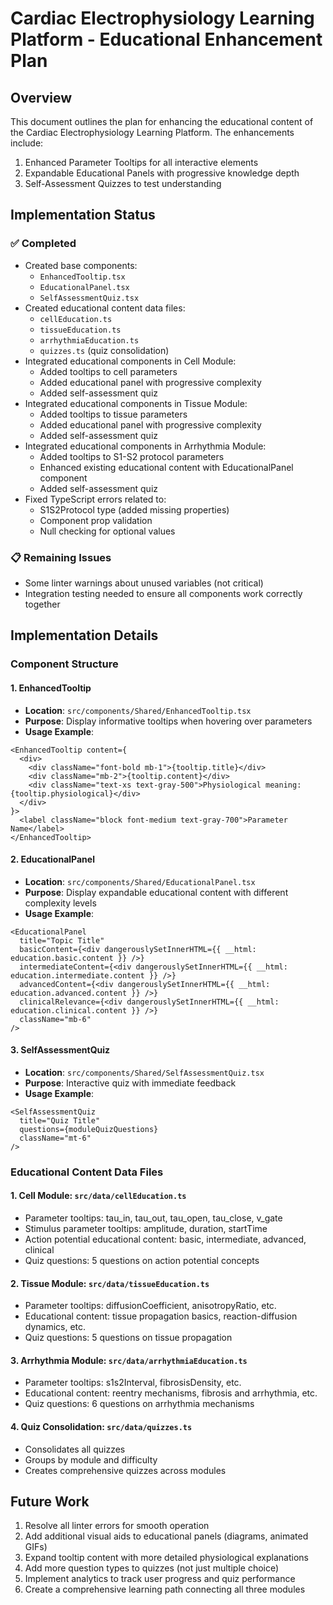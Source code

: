 # Cardiac Electrophysiology Learning Platform - Educational Enhancement Plan

## Overview

This document outlines the plan for enhancing the educational content of the Cardiac Electrophysiology Learning Platform. The enhancements include:

1. Enhanced Parameter Tooltips for all interactive elements
2. Expandable Educational Panels with progressive knowledge depth
3. Self-Assessment Quizzes to test understanding

## Implementation Status

### ✅ Completed
- Created base components:
  - `EnhancedTooltip.tsx` 
  - `EducationalPanel.tsx` 
  - `SelfAssessmentQuiz.tsx`
- Created educational content data files:
  - `cellEducation.ts` 
  - `tissueEducation.ts` 
  - `arrhythmiaEducation.ts`
  - `quizzes.ts` (quiz consolidation)
- Integrated educational components in Cell Module:
  - Added tooltips to cell parameters
  - Added educational panel with progressive complexity
  - Added self-assessment quiz
- Integrated educational components in Tissue Module:
  - Added tooltips to tissue parameters
  - Added educational panel with progressive complexity
  - Added self-assessment quiz
- Integrated educational components in Arrhythmia Module:
  - Added tooltips to S1-S2 protocol parameters
  - Enhanced existing educational content with EducationalPanel component
  - Added self-assessment quiz
- Fixed TypeScript errors related to:
  - S1S2Protocol type (added missing properties)
  - Component prop validation
  - Null checking for optional values

### 📋 Remaining Issues
- Some linter warnings about unused variables (not critical)
- Integration testing needed to ensure all components work correctly together

## Implementation Details

### Component Structure

#### 1. EnhancedTooltip
- **Location**: `src/components/Shared/EnhancedTooltip.tsx`
- **Purpose**: Display informative tooltips when hovering over parameters
- **Usage Example**:
```tsx
<EnhancedTooltip content={
  <div>
    <div className="font-bold mb-1">{tooltip.title}</div>
    <div className="mb-2">{tooltip.content}</div>
    <div className="text-xs text-gray-500">Physiological meaning: {tooltip.physiological}</div>
  </div>
}>
  <label className="block font-medium text-gray-700">Parameter Name</label>
</EnhancedTooltip>
```

#### 2. EducationalPanel
- **Location**: `src/components/Shared/EducationalPanel.tsx`
- **Purpose**: Display expandable educational content with different complexity levels
- **Usage Example**:
```tsx
<EducationalPanel
  title="Topic Title"
  basicContent={<div dangerouslySetInnerHTML={{ __html: education.basic.content }} />}
  intermediateContent={<div dangerouslySetInnerHTML={{ __html: education.intermediate.content }} />}
  advancedContent={<div dangerouslySetInnerHTML={{ __html: education.advanced.content }} />}
  clinicalRelevance={<div dangerouslySetInnerHTML={{ __html: education.clinical.content }} />}
  className="mb-6"
/>
```

#### 3. SelfAssessmentQuiz
- **Location**: `src/components/Shared/SelfAssessmentQuiz.tsx`
- **Purpose**: Interactive quiz with immediate feedback
- **Usage Example**:
```tsx
<SelfAssessmentQuiz
  title="Quiz Title"
  questions={moduleQuizQuestions}
  className="mt-6"
/>
```

### Educational Content Data Files

#### 1. Cell Module: `src/data/cellEducation.ts`
- Parameter tooltips: tau_in, tau_out, tau_open, tau_close, v_gate
- Stimulus parameter tooltips: amplitude, duration, startTime
- Action potential educational content: basic, intermediate, advanced, clinical
- Quiz questions: 5 questions on action potential concepts

#### 2. Tissue Module: `src/data/tissueEducation.ts`
- Parameter tooltips: diffusionCoefficient, anisotropyRatio, etc.
- Educational content: tissue propagation basics, reaction-diffusion dynamics, etc.
- Quiz questions: 5 questions on tissue propagation

#### 3. Arrhythmia Module: `src/data/arrhythmiaEducation.ts`
- Parameter tooltips: s1s2Interval, fibrosisDensity, etc.
- Educational content: reentry mechanisms, fibrosis and arrhythmia, etc.
- Quiz questions: 6 questions on arrhythmia mechanisms

#### 4. Quiz Consolidation: `src/data/quizzes.ts`
- Consolidates all quizzes
- Groups by module and difficulty
- Creates comprehensive quizzes across modules

## Future Work

1. Resolve all linter errors for smooth operation
2. Add additional visual aids to educational panels (diagrams, animated GIFs)
3. Expand tooltip content with more detailed physiological explanations
4. Add more question types to quizzes (not just multiple choice)
5. Implement analytics to track user progress and quiz performance
6. Create a comprehensive learning path connecting all three modules 